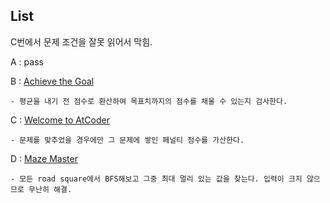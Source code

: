 List
----
C번에서 문제 조건을 잘못 읽어서 막힘.

A : pass

B : [Achieve the Goal](https://atcoder.jp/contests/abc151/tasks/abc151_b)
```
- 평균을 내기 전 점수로 환산하여 목표치까지의 점수를 채울 수 있는지 검사한다.
```

C : [Welcome to AtCoder](https://atcoder.jp/contests/abc151/tasks/abc151_c)
```
- 문제를 맞추었을 경우에만 그 문제에 쌓인 페널티 점수를 가산한다.
```

D : [Maze Master](https://atcoder.jp/contests/abc151/tasks/abc151_d)
```
- 모든 road square에서 BFS해보고 그중 최대 멀리 있는 값을 찾는다. 입력이 크지 않으므로 무난히 해결.
```

